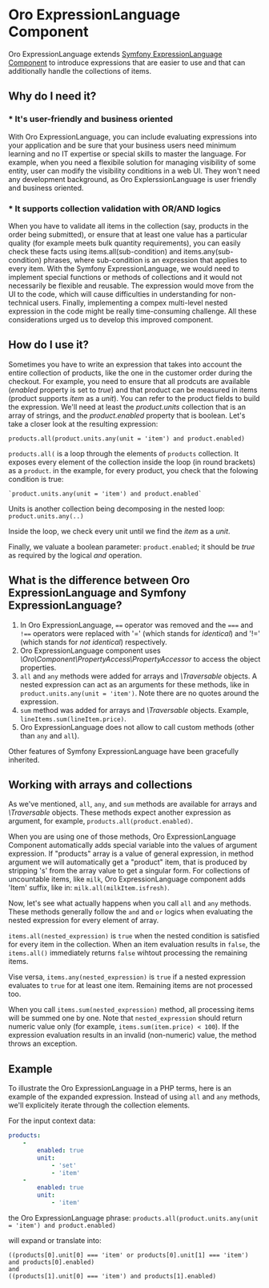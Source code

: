 Oro ExpressionLanguage Component
================================

Oro ExpressionLanguage extends [Symfony ExpressionLanguage Component](https://symfony.com/doc/current/components/expression_language/introduction.html) to introduce expressions that are easier to use and that can additionally handle the collections of items.

## Why do I need it?
### * It's user-friendly and business oriented
With Oro ExpressionLanguage, you can include evaluating expressions into your application and be sure that your business users need minimum learning and no IT expertise or special skills to master the language. For example, when you need a flexibile solution for managing visibility of some entity, user can modify the visibility conditions in a web UI. They won't need any development background, as Oro ExplerssionLanguage is user friendly and business oriented. 

### * It supports collection validation with OR/AND logics 
When you have to validate all items in the collection (say, products in the order being submitted), or ensure that at least one value has a particular quality (for example meets bulk quantity requirements), you can easily check these facts using items.all(sub-condition) and items.any(sub-condition) phrases, where sub-condition is an expression that applies to every item. With the Symfony ExpressionLanguage, we would need to implement special functions or methods of collections and it would not necessarily be flexible and reusable. The expression would move from the UI to the code, which will cause difficulties in understanding for non-technical users. Finally, implementing a compex multi-level nested expression in the code might be really time-consuming challenge. All these considerations urged us to develop this improved component.

## How do I use it?
Sometimes you have to write an expression that takes into account the entire collection of products, like the one in the customer order during the checkout. For example, you need to ensure that all prodcuts are available (*enabled* property is set to *true*) and that product can be measured in items (product supports *item* as a *unit*). You can refer to the product fields to build the expression. We'll need at least the *product.units* collection that is an array of strings, and the *product.enabled* property that is boolean. Let's take a closer look at the resulting expression: 

`products.all(product.units.any(unit = 'item') and product.enabled)`

`products.all(` is a loop through the elements of `products` collection. It exposes every element of the collection inside the loop (in round brackets) as a `product`. 
in the example, for every product, you check that the folowing condition is true:
    
    `product.units.any(unit = 'item') and product.enabled`

Units is another collection being decomposing in the nested loop: `product.units.any(..)`

Inside the loop, we check every unit until we find the *item* as a *unit*.

Finally, we valuate a boolean parameter: `product.enabled`; it should be *true* as required by the logical *and* operation.

## What is the difference between Oro ExpressionLanguage and Symfony ExpressionLanguage?

1. In Oro ExpressionLanguage, `==` operator was removed and the `===` and `!==` operators were replaced with '=' (which stands for *identical*) and '!=' (which stands for *not identical*) respectively.
2. Oro ExpressionLanguage component uses *\Oro\Component\PropertyAccess\PropertyAccessor* to access the object properties.
3. `all` and `any` methods were added for arrays and *\Traversable* objects. A nested expression can act as an arguments for these methods, like in `product.units.any(unit = 'item')`. Note there are no quotes around the expression. 
3. `sum` method was added for arrays and *\Traversable* objects. Example, `lineItems.sum(lineItem.price)`. 
4. Oro ExpressionLanguage does not allow to call custom methods (other than `any` and `all`).

Other features of Symfony ExpressionLanguage have been gracefully inherited.

## Working with arrays and collections

As we've mentioned, `all`, `any`, and `sum` methods are available for arrays and *\Traversable* objects. These methods expect another expression as argument, for example, `products.all(product.enabled)`.

When you are using one of those methods, Oro ExpressionLanguage Component automatically adds special variable into the values of argument expression. If "products" array is a value of general expression, in method argument we will automatically get a "product" item, that is produced by stripping 's' from the array value to get a singular form. For collections of uncountable items, like `milk`, Oro ExpressionLanguage component adds 'Item' suffix, like in: `milk.all(milkItem.isfresh)`.

Now, let's see what actually happens when you call `all` and `any` methods. These methods generally follow the `and` and `or` logics when evaluating the nested expression for every element of array.

`items.all(nested_expression)` is `true` when the nested condition is satisfied for every item in the collection. When an item evaluation results in `false`, the `items.all()` immediately returns `false` wihtout processing the remaining items. 

Vise versa, `items.any(nested_expression)` is `true` if a nested expression evaluates to `true` for at least one item. Remaining items are not processed too.

When you call `items.sum(nested_expression)` method, all processing items will be summed one by one. Note that `nested_expression` should return numeric value only (for example, `items.sum(item.price) < 100`). If the expression evaluation results in an invalid (non-numeric) value, the method throws an exception.

## Example

To illustrate the Oro ExpressionLanguage in a PHP terms, here is an example of the expanded expression. Instead of using `all` and `any` methods, we'll explicitely iterate through the collection elements.

For the input context data:
```yaml
products:
    -
        enabled: true
        unit: 
            - 'set'
            - 'item'
    -
        enabled: true
        unit: 
            - 'item'
```
the Oro ExpressionLanguage phrase:
`products.all(product.units.any(unit = 'item') and product.enabled)`

will expand or translate into:
```
((products[0].unit[0] === 'item' or products[0].unit[1] === 'item') and products[0].enabled)
and
((products[1].unit[0] === 'item') and products[1].enabled)
```
